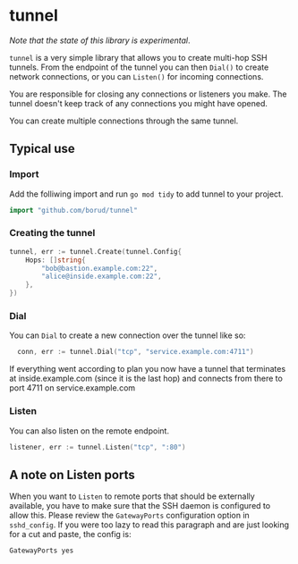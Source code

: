# tunnel

*Note that the state of this library is experimental*.

`tunnel` is a very simple library that allows you to create multi-hop SSH tunnels. From the endpoint
of the tunnel you can then `Dial()` to create network connections, or you can `Listen()` for
incoming connections.

You are responsible for closing any connections or listeners you make. The tunnel doesn't keep track
of any connections you might have opened.

You can create multiple connections through the same tunnel.

## Typical use

### Import

Add the folliwing import and run `go mod tidy` to add tunnel to your project.

```go
import "github.com/borud/tunnel"
```

### Creating the tunnel

```go
tunnel, err := tunnel.Create(tunnel.Config{
    Hops: []string{
        "bob@bastion.example.com:22",
        "alice@inside.example.com:22",
    },
})
```

### Dial

You can `Dial` to create a new connection over the tunnel like so:

```go
  conn, err := tunnel.Dial("tcp", "service.example.com:4711")
```

If everything went according to plan you now have a tunnel that terminates at
inside.example.com (since it is the last hop) and connects from there to port
4711 on service.example.com

### Listen

You can also listen on the remote endpoint.

```go
listener, err := tunnel.Listen("tcp", ":80")
```

## A note on Listen ports

When you want to `Listen` to remote ports that should be externally available, you have to make sure
that the SSH daemon is configured to allow this.  Please review the `GatewayPorts` configuration
option in `sshd_config`.  If you were too lazy to read this paragraph and are just looking for a cut
and paste, the config is:

```text
GatewayPorts yes
```
